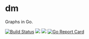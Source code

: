 # dm
Graphs in Go.

[![Build Status](https://travis-ci.com/x1n13y84issmd42/gog.svg?branch=master)](https://travis-ci.com/x1n13y84issmd42/gog)
<a href="https://codeclimate.com/github/x1n13y84issmd42/gog/maintainability"><img src="https://api.codeclimate.com/v1/badges/556a9c105142b51cafe8/maintainability" /></a>
<a href="https://codeclimate.com/github/x1n13y84issmd42/gog/test_coverage"><img src="https://api.codeclimate.com/v1/badges/556a9c105142b51cafe8/test_coverage" /></a>
[![Go Report Card](https://goreportcard.com/badge/github.com/x1n13y84issmd42/gog)](https://goreportcard.com/report/github.com/x1n13y84issmd42/gog)